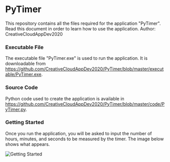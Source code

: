 # PyTimer
This repository contains all the files required for the application "PyTimer". Read this document in order to learn how to use the application.
Author: CreativeCloudAppDev2020

### Executable File

The executable file "PyTimer.exe" is used to run the application. It is downloadable from https://github.com/CreativeCloudAppDev2020/PyTimer/blob/master/executable/PyTimer.exe.

### Source Code

Python code used to create the application is available in https://github.com/CreativeCloudAppDev2020/PyTimer/blob/master/code/PyTimer.py.

### Getting Started

Once you run the application, you will be asked to input the number of hours, minutes, and seconds to be measured by the timer. The image below shows what appears.

![Getting Started](https://github.com/CreativeCloudAppDev2020/PyTimer/blob/master/images/Getting%20Started.png)
